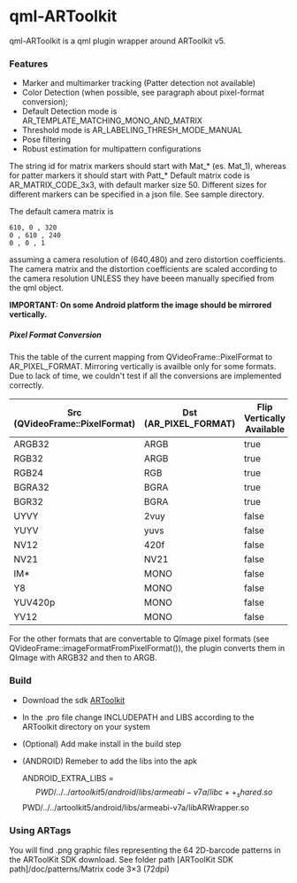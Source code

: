 # qml-ARToolkit

qml-ARToolkit is a qml plugin wrapper around ARToolkit v5. 

### Features
- Marker and multimarker tracking (Patter detection not available) 
- Color Detection (when possible, see paragraph about pixel-format conversion);
- Default Detection mode is AR_TEMPLATE_MATCHING_MONO_AND_MATRIX
- Threshold mode is AR_LABELING_THRESH_MODE_MANUAL
- Pose filtering
- Robust estimation for multipattern configurations

The string id for matrix markers should start with Mat_* (es. Mat_1), whereas for patter markers it should start with Patt_*
Default matrix code is AR_MATRIX_CODE_3x3, with default marker size 50.
Different sizes for different markers can be specified in a json file.
See sample directory. 

The default camera matrix is 

    610, 0 , 320 
    0 , 610 , 240 
    0 , 0 , 1 
assuming a camera resolution of (640,480) and zero distortion coefficients.
The camera matrix and the distortion coefficients are scaled according to the camera resolution UNLESS they have beeen manually specified from the qml object.  

**IMPORTANT: On some Android platform the image should be mirrored vertically.**
##### Pixel Format Conversion
	
This the table of the current mapping from QVideoFrame::PixelFormat to AR_PIXEL_FORMAT. 
Mirroring vertically is availble only for some formats.
Due to lack of time, we couldn't test if all the conversions are implemented correctly.

| Src (QVideoFrame::PixelFormat) | Dst (AR_PIXEL_FORMAT) | Flip Vertically Available | Tested |
| ------------- |-------------| -----|-----|
| ARGB32| ARGB| true | true |
| RGB32| ARGB| true | true |
| RGB24| RGB| true | false |
| BGRA32| BGRA| true | false |
| BGR32| BGRA| true | false |
| UYVY| 2vuy| false | false |
| YUYV| yuvs| false | false |
| NV12| 420f| false | false |
| NV21| NV21| false | false |
| IM*| MONO| false | true |
| Y8| MONO| false | true |
| YUV420p| MONO| false | true |
| YV12| MONO| false | true |

For the other formats that are convertable to QImage pixel formats (see QVideoFrame::imageFormatFromPixelFormat()), the plugin converts them in QImage with ARGB32 and then to ARGB.

### Build

* Download the sdk [ARToolkit]   
* In the .pro file change INCLUDEPATH and LIBS according to the ARToolkit directory on your system
* (Optional) Add make install in the build step
* (ANDROID) Remeber to add the libs into the apk
    

    ANDROID_EXTRA_LIBS = \
        $$PWD/../../artoolkit5/android/libs/armeabi-v7a/libc++_shared.so \
        $$PWD/../../artoolkit5/android/libs/armeabi-v7a/libARWrapper.so

[ARToolkit]: <http://artoolkit.org/>

### Using ARTags

You will find .png graphic files representing the 64 2D-barcode patterns in the ARToolKit SDK download.
See folder path [ARToolKit SDK path]/doc/patterns/Matrix code 3×3 (72dpi)
